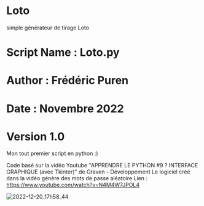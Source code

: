 # Loto
simple générateur de tirage Loto

# Script Name : Loto.py
# Author : Frédéric Puren
# Date : Novembre 2022
# Version 1.0

Mon tout premier script en python :)

Code basé sur la vidéo Youtube "APPRENDRE LE PYTHON #9 ? INTERFACE GRAPHIQUE (avec Tkinter)" de Graven - Développement
Le logiciel créé dans la vidéo génère des mots de passe aléatoire
Lien : https://www.youtube.com/watch?v=N4M4W7JPOL4

![2022-12-20_17h58_44](https://user-images.githubusercontent.com/105367565/208888259-4d51228b-12ab-468e-95c8-40c64b5983f6.png)
